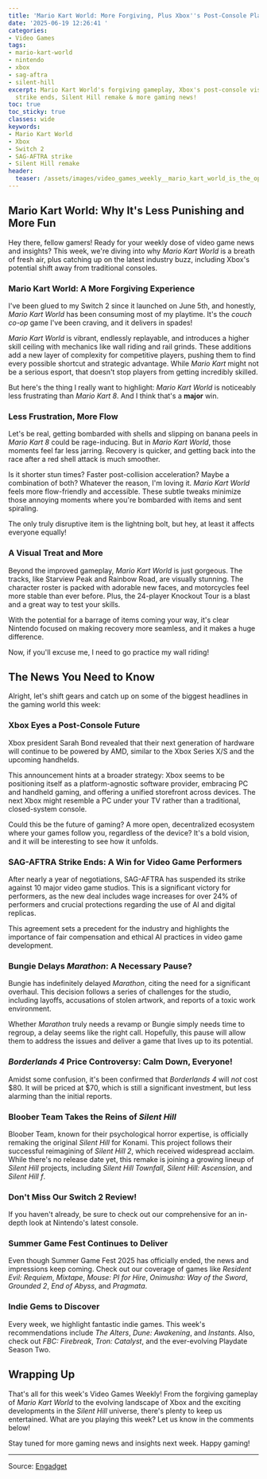 ```yaml
---
title: 'Mario Kart World: More Forgiving, Plus Xbox''s Post-Console Plans'
date: '2025-06-19 12:26:41 '
categories:
- Video Games
tags:
- mario-kart-world
- nintendo
- xbox
- sag-aftra
- silent-hill
excerpt: Mario Kart World's forgiving gameplay, Xbox's post-console vision, SAG-AFTRA
  strike ends, Silent Hill remake & more gaming news!
toc: true
toc_sticky: true
classes: wide
keywords:
- Mario Kart World
- Xbox
- Switch 2
- SAG-AFTRA strike
- Silent Hill remake
header:
  teaser: /assets/images/video_games_weekly__mario_kart_world_is_the_opposi_20250619122641.jpg
---
```


## Mario Kart World: Why It's Less Punishing and More Fun

Hey there, fellow gamers! Ready for your weekly dose of video game news and insights? This week, we're diving into why *Mario Kart World* is a breath of fresh air, plus catching up on the latest industry buzz, including Xbox's potential shift away from traditional consoles.

### Mario Kart World: A More Forgiving Experience

I've been glued to my Switch 2 since it launched on June 5th, and honestly, *Mario Kart World* has been consuming most of my playtime. It's the *couch co-op* game I've been craving, and it delivers in spades!

*Mario Kart World* is vibrant, endlessly replayable, and introduces a higher skill ceiling with mechanics like wall riding and rail grinds. These additions add a new layer of complexity for competitive players, pushing them to find every possible shortcut and strategic advantage. While *Mario Kart* might not be a serious esport, that doesn't stop players from getting incredibly skilled.

But here's the thing I really want to highlight: *Mario Kart World* is noticeably less frustrating than *Mario Kart 8*. And I think that's a **major** win.

### Less Frustration, More Flow

Let's be real, getting bombarded with shells and slipping on banana peels in *Mario Kart 8* could be rage-inducing. But in *Mario Kart World*, those moments feel far less jarring. Recovery is quicker, and getting back into the race after a red shell attack is much smoother.

Is it shorter stun times? Faster post-collision acceleration? Maybe a combination of both? Whatever the reason, I'm loving it. *Mario Kart World* feels more flow-friendly and accessible. These subtle tweaks minimize those annoying moments where you're bombarded with items and sent spiraling.

The only truly disruptive item is the lightning bolt, but hey, at least it affects everyone equally!

### A Visual Treat and More

Beyond the improved gameplay, *Mario Kart World* is just gorgeous. The tracks, like Starview Peak and Rainbow Road, are visually stunning. The character roster is packed with adorable new faces, and motorcycles feel more stable than ever before. Plus, the 24-player Knockout Tour is a blast and a great way to test your skills.

With the potential for a barrage of items coming your way, it's clear Nintendo focused on making recovery more seamless, and it makes a huge difference.

Now, if you'll excuse me, I need to go practice my wall riding!

## The News You Need to Know

Alright, let's shift gears and catch up on some of the biggest headlines in the gaming world this week:

### Xbox Eyes a Post-Console Future

Xbox president Sarah Bond revealed that their next generation of hardware will continue to be powered by AMD, similar to the Xbox Series X/S and the upcoming  handhelds.

This announcement hints at a broader strategy: Xbox seems to be positioning itself as a platform-agnostic software provider, embracing PC and handheld gaming, and offering a unified storefront across devices. The next Xbox might resemble a PC under your TV rather than a traditional, closed-system console.

Could this be the future of gaming? A more open, decentralized ecosystem where your games follow you, regardless of the device? It's a bold vision, and it will be interesting to see how it unfolds.

### SAG-AFTRA Strike Ends: A Win for Video Game Performers

After nearly a year of negotiations, SAG-AFTRA has suspended its strike against 10 major video game studios. This is a significant victory for performers, as the new deal includes wage increases for over 24% of performers and crucial protections regarding the use of AI and digital replicas.

This agreement sets a precedent for the industry and highlights the importance of fair compensation and ethical AI practices in video game development.

### Bungie Delays *Marathon*: A Necessary Pause?

Bungie has indefinitely delayed *Marathon*, citing the need for a significant overhaul. This decision follows a series of challenges for the studio, including layoffs, accusations of stolen artwork, and reports of a toxic work environment.

Whether *Marathon* truly needs a revamp or Bungie simply needs time to regroup, a delay seems like the right call. Hopefully, this pause will allow them to address the issues and deliver a game that lives up to its potential.

### *Borderlands 4* Price Controversy: Calm Down, Everyone!

Amidst some confusion, it's been confirmed that *Borderlands 4* will *not* cost $80. It will be priced at $70, which is still a significant investment, but less alarming than the initial reports.

### Bloober Team Takes the Reins of *Silent Hill*

Bloober Team, known for their psychological horror expertise, is officially remaking the original *Silent Hill* for Konami. This project follows their successful reimagining of *Silent Hill 2*, which received widespread acclaim. While there's no release date yet, this remake is joining a growing lineup of *Silent Hill* projects, including *Silent Hill Townfall*, *Silent Hill: Ascension*, and *Silent Hill f*.

### Don't Miss Our Switch 2 Review!

If you haven't already, be sure to check out our comprehensive  for an in-depth look at Nintendo's latest console.

### Summer Game Fest Continues to Deliver

Even though Summer Game Fest 2025 has officially ended, the news and impressions keep coming. Check out our coverage of games like *Resident Evil: Requiem*, *Mixtape*, *Mouse: PI for Hire*, *Onimusha: Way of the Sword*, *Grounded 2*, *End of Abyss*, and *Pragmata*.

### Indie Gems to Discover

Every week, we highlight fantastic indie games. This week's recommendations include *The Alters*, *Dune: Awakening*, and *Instants*. Also, check out *FBC: Firebreak*, *Tron: Catalyst*, and the ever-evolving Playdate Season Two.

## Wrapping Up

That's all for this week's Video Games Weekly! From the forgiving gameplay of *Mario Kart World* to the evolving landscape of Xbox and the exciting developments in the *Silent Hill* universe, there's plenty to keep us entertained. What are you playing this week? Let us know in the comments below!

Stay tuned for more gaming news and insights next week. Happy gaming!

---

Source: [Engadget](https://www.engadget.com/gaming/video-games-weekly-mario-kart-world-is-the-opposite-of-punishing-110039837.html?src=rss)